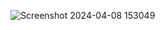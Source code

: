 
![Screenshot 2024-04-08 153049](https://github.com/kumail-webdev/MUSIC-WEBSITE/assets/161712880/399ff7aa-d697-4d5d-8a72-667c3fd49050)

